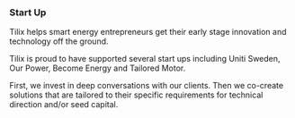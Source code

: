 ### Start Up
Tilix helps smart energy entrepreneurs get their early stage innovation and technology off the ground.

Tilix is proud to have supported several start ups including Uniti Sweden, Our Power, Become Energy and Tailored Motor.

First, we invest in deep conversations with our clients. Then we co-create solutions that are tailored to their specific requirements for technical direction and/or seed capital.
